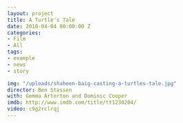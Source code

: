```yaml
---
layout: project
title: A Turtle's Tale
date: 2010-04-04 00:00:00 Z
categories:
- Film
- All
tags:
- example
- news
- story

img: "/uploads/shaheen-baig-casting-a-turtles-tale.jpg"
director: Ben Stassen
with: Gemma Arterton and Dominic Cooper
imdb: http://www.imdb.com/title/tt1230204/
video: c9g2rclrqj
---
```


